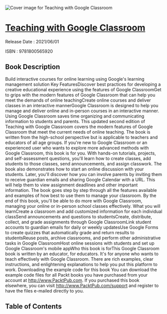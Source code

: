 ![Cover image for Teaching with Google Classroom](https://imgdetail.ebookreading.net/cover/cover/202109/EB9781800565920.jpg)

[Teaching with Google Classroom](https://ebookreading.net/view/book/Teaching+with+Google+Classroom-EB9781800565920_1.html "Teaching with Google Classroom")
====================================================================================================================

Release Date : 2021/06/01

ISBN : 9781800565920

Book Description
-----------------

Build interactive courses for online learning using Google's learning management solution
Key FeaturesDiscover best practices for developing a creative educational experience using the features of Google ClassroomGet to grips with the modern features of Google Classroom that can help you meet the demands of online teachingCreate online courses and deliver classes in an interactive mannerGoogle Classroom is designed to help you manage and deliver online and in-person courses in an interactive manner. Using Google Classroom saves time organizing and communicating information to students and parents. This updated second edition of Teaching with Google Classroom covers the modern features of Google Classroom that meet the current needs of online teaching.
The book is written from the high-school perspective but is applicable to teachers and educators of all age groups. If you're new to Google Classroom or an experienced user who wants to explore more advanced methods with Google Classroom, this book is for you.
With hands-on tutorials, projects, and self-assessment questions, you'll learn how to create classes, add students to those classes, send announcements, and assign classwork. The book also demonstrates how to start an online discussion with your students. Later, you'll discover how you can involve parents by inviting them to receive guardian emails and sharing Google Calendar with a URL. This will help them to view assignment deadlines and other important information. The book goes step by step through all the features available and examples of how best to use them to manage your classroom.
By the end of this book, you'll be able to do more with Google Classroom, managing your online or in-person school classes effectively.
What you will learnCreate a classroom and add customized information for each individual classSend announcements and questions to studentsCreate, distribute, collect, and grade assignments through Google ClassroomLink student accounts to guardian emails for daily or weekly updatesUse Google Forms to create quizzes that automatically grade and return results to studentsReuse posts, archive classrooms, and perform other administrative tasks in Google ClassroomHost online sessions with students and set up Google Classroom's mobile appWho this book is forThis Google Classroom book is written by an educator, for educators. It's for anyone who wants to teach effectively with Google Classroom. There are rich examples, clear instructions, and enlightening explanations to help you put this platform to work.
Downloading the example code for this book You can download the example code files for all Packt books you have purchased from your account at http://www.PacktPub.com. If you purchased this book elsewhere, you can visit http://www.PacktPub.com/support and register to have the files e-mailed directly to you.


Table of Contents
-----------------

